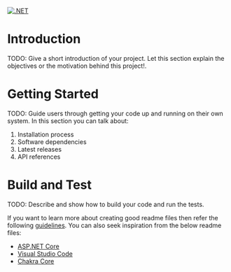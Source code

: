 [![.NET](https://github.com/NewMayur/LifecycleProject/actions/workflows/dotnet.yml/badge.svg)](https://github.com/NewMayur/LifecycleProject/actions/workflows/dotnet.yml)

# Introduction 
TODO: Give a short introduction of your project. Let this section explain the objectives or the motivation behind this project!. 

# Getting Started
TODO: Guide users through getting your code up and running on their own system. In this section you can talk about:
1.	Installation process
2.	Software dependencies
3.	Latest releases
4.	API references

# Build and Test
TODO: Describe and show how to build your code and run the tests. 

If you want to learn more about creating good readme files then refer the following [guidelines](https://docs.microsoft.com/en-us/azure/devops/repos/git/create-a-readme?view=azure-devops). You can also seek inspiration from the below readme files:
- [ASP.NET Core](https://github.com/aspnet/Home)
- [Visual Studio Code](https://github.com/Microsoft/vscode)
- [Chakra Core](https://github.com/Microsoft/ChakraCore)
